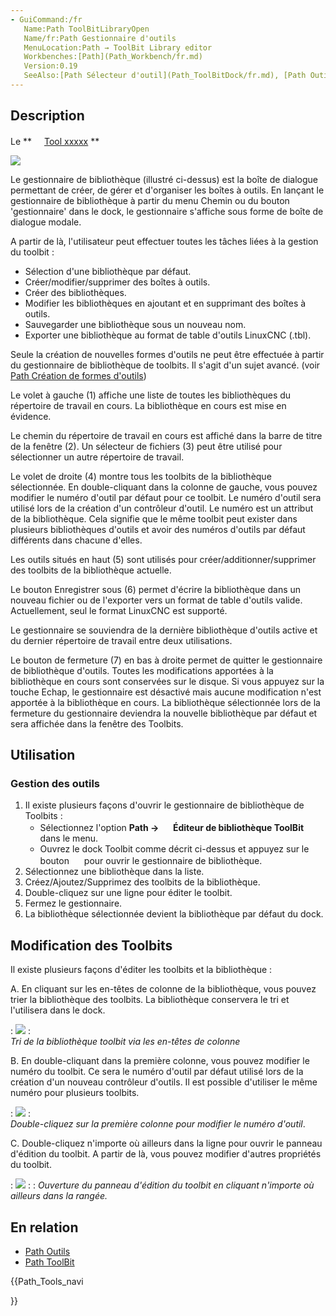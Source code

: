 ```yaml
---
- GuiCommand:/fr
   Name:Path ToolBitLibraryOpen
   Name/fr:Path Gestionnaire d'outils
   MenuLocation:Path → ToolBit Library editor
   Workbenches:[Path](Path_Workbench/fr.md)
   Version:0.19
   SeeAlso:[Path Sélecteur d'outil](Path_ToolBitDock/fr.md), [Path Outils](Path_Tools/fr.md), [Path ToolBit](Path_ToolBit/fr.md)
---
```


## Description

Le **<img src="images/Path_ToolBitLibraryOpen.svg" width=16px> [Tool xxxxx](Path_ToolBitLibraryOpen.md)
**

![](images/Toolbitmanager.png )

Le gestionnaire de bibliothèque (illustré ci-dessus) est la boîte de dialogue permettant de créer, de gérer et d\'organiser les boîtes à outils. En lançant le gestionnaire de bibliothèque à partir du menu Chemin ou du bouton \'gestionnaire\' dans le dock, le gestionnaire s\'affiche sous forme de boîte de dialogue modale.

A partir de là, l\'utilisateur peut effectuer toutes les tâches liées à la gestion du toolbit :

-   Sélection d\'une bibliothèque par défaut.
-   Créer/modifier/supprimer des boîtes à outils.
-   Créer des bibliothèques.
-   Modifier les bibliothèques en ajoutant et en supprimant des boîtes à outils.
-   Sauvegarder une bibliothèque sous un nouveau nom.
-   Exporter une bibliothèque au format de table d\'outils LinuxCNC (.tbl).

Seule la création de nouvelles formes d\'outils ne peut être effectuée à partir du gestionnaire de bibliothèque de toolbits. Il s\'agit d\'un sujet avancé. (voir [Path Création de formes d\'outils](Path_ToolShape/fr.md))

Le volet à gauche (1) affiche une liste de toutes les bibliothèques du répertoire de travail en cours. La bibliothèque en cours est mise en évidence.

Le chemin du répertoire de travail en cours est affiché dans la barre de titre de la fenêtre (2). Un sélecteur de fichiers (3) peut être utilisé pour sélectionner un autre répertoire de travail.

Le volet de droite (4) montre tous les toolbits de la bibliothèque sélectionnée. En double-cliquant dans la colonne de gauche, vous pouvez modifier le numéro d\'outil par défaut pour ce toolbit. Le numéro d\'outil sera utilisé lors de la création d\'un contrôleur d\'outil. Le numéro est un attribut de la bibliothèque. Cela signifie que le même toolbit peut exister dans plusieurs bibliothèques d\'outils et avoir des numéros d\'outils par défaut différents dans chacune d\'elles.

Les outils situés en haut (5) sont utilisés pour créer/additionner/supprimer des toolbits de la bibliothèque actuelle.

Le bouton Enregistrer sous (6) permet d\'écrire la bibliothèque dans un nouveau fichier ou de l\'exporter vers un format de table d\'outils valide. Actuellement, seul le format LinuxCNC est supporté.

Le gestionnaire se souviendra de la dernière bibliothèque d\'outils active et du dernier répertoire de travail entre deux utilisations.

Le bouton de fermeture (7) en bas à droite permet de quitter le gestionnaire de bibliothèque d\'outils. Toutes les modifications apportées à la bibliothèque en cours sont conservées sur le disque. Si vous appuyez sur la touche Echap, le gestionnaire est désactivé mais aucune modification n\'est apportée à la bibliothèque en cours. La bibliothèque sélectionnée lors de la fermeture du gestionnaire deviendra la nouvelle bibliothèque par défaut et sera affichée dans la fenêtre des Toolbits.

## Utilisation

### Gestion des outils 

1.  Il existe plusieurs façons d\'ouvrir le gestionnaire de bibliothèque de Toolbits :
    -   Sélectionnez l\'option **Path → <img src="images/Path_ToolBitLibraryOpen.svg" width=16px> Éditeur de bibliothèque ToolBit** dans le menu.
    -   Ouvrez le dock Toolbit comme décrit ci-dessus et appuyez sur le bouton **<img src="images/Path_ToolBitLibraryOpen.svg" width=16px>** pour ouvrir le gestionnaire de bibliothèque.
2.  Sélectionnez une bibliothèque dans la liste.
3.  Créez/Ajoutez/Supprimez des toolbits de la bibliothèque.
4.  Double-cliquez sur une ligne pour éditer le toolbit.
5.  Fermez le gestionnaire.
6.  La bibliothèque sélectionnée devient la bibliothèque par défaut du dock.

## Modification des Toolbits 

Il existe plusieurs façons d\'éditer les toolbits et la bibliothèque :

A. En cliquant sur les en-têtes de colonne de la bibliothèque, vous pouvez trier la bibliothèque des toolbits. La bibliothèque conservera le tri et l\'utilisera dans le dock.

:   ![](images/Librarysort.png )
:   
    *Tri de la bibliothèque toolbit via les en-têtes de colonne*
    

B. En double-cliquant dans la première colonne, vous pouvez modifier le numéro du toolbit. Ce sera le numéro d\'outil par défaut utilisé lors de la création d\'un nouveau contrôleur d\'outils. Il est possible d\'utiliser le même numéro pour plusieurs toolbits.

:   ![](images/Edittoolnumber.png )
:   
    *Double-cliquez sur la première colonne pour modifier le numéro d'outil*.

C. Double-cliquez n\'importe où ailleurs dans la ligne pour ouvrir le panneau d\'édition du toolbit. A partir de là, vous pouvez modifier d\'autres propriétés du toolbit.

:   ![](images/Editingpanel.png )
:   : *Ouverture du panneau d'édition du toolbit en cliquant n'importe où ailleurs dans la rangée.*

## En relation 

-   [Path Outils](Path_Tools/fr.md)
-   [Path ToolBit](Path_ToolBit/fr.md)





{{Path_Tools_navi

}} 

